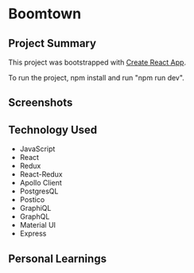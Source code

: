 # Boomtown
## Project Summary
This project was bootstrapped with [Create React App](https://github.com/facebookincubator/create-react-app).

To run the project, npm install and run "npm run dev".

## Screenshots

## Technology Used
- JavaScript
- React
- Redux
- React-Redux
- Apollo Client
- PostgresQL
- Postico
- GraphiQL
- GraphQL
- Material UI
- Express

## Personal Learnings